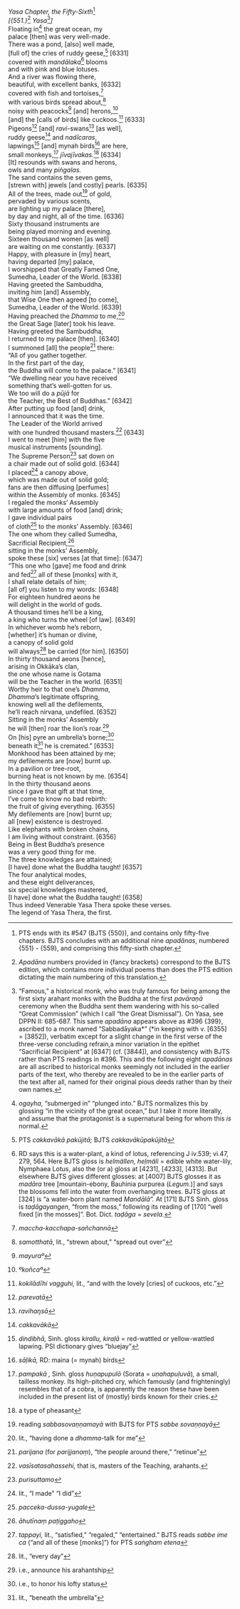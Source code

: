 *Yasa Chapter, the Fifty-Sixth*[^1]  
*\[{551.}*[^2] *Yasa*[^3]*\]*  
Floating in[^4] the great ocean, my  
palace \[then\] was very well-made.  
There was a pond, \[also\] well made,  
\[full of\] the cries of ruddy geese,[^5] \[6331\]  
covered with *mandālaka*[^6] blooms  
and with pink and blue lotuses.  
And a river was flowing there,  
beautiful, with excellent banks, \[6332\]  
covered with fish and tortoises,[^7]  
with various birds spread about,[^8]  
noisy with peacocks[^9] \[and\] herons,[^10]  
\[and\] the \[calls of birds\] like cuckoos.[^11] \[6333\]  
Pigeons[^12] \[and\] *ravi*-swans[^13] \[as well\],  
ruddy geese[^14] and *nadīcaras*,  
lapwings[^15] \[and\] mynah birds[^16] are here,  
small monkeys,[^17] *jīvajīvakas.*[^18] \[6334\]  
\[It\] resounds with swans and herons,  
owls and many *piṅgalas.*  
The sand contains the seven gems,  
\[strewn with\] jewels \[and costly\] pearls. \[6335\]  
All of the trees, made out[^19] of gold,  
pervaded by various scents,  
are lighting up my palace \[there\],  
by day and night, all of the time. \[6336\]  
Sixty thousand instruments are  
being played morning and evening.  
Sixteen thousand women \[as well\]  
are waiting on me constantly. \[6337\]  
Happy, with pleasure in \[my\] heart,  
having departed \[my\] palace,  
I worshipped that Greatly Famed One,  
Sumedha, Leader of the World. \[6338\]  
Having greeted the Sambuddha,  
inviting him \[and\] Assembly,  
that Wise One then agreed \[to come\],  
Sumedha, Leader of the World. \[6339\]  
Having preached the *Dhamma* to me,[^20]  
the Great Sage \[later\] took his leave.  
Having greeted the Sambuddha,  
I returned to my palace \[then\]. \[6340\]  
I summoned \[all\] the people[^21] there:  
“All of you gather together.  
In the first part of the day,  
the Buddha will come to the palace.” \[6341\]  
“We dwelling near you have received  
something that’s well-gotten for us.  
We too will do a *pūjā* for  
the Teacher, the Best of Buddhas.” \[6342\]  
After putting up food \[and\] drink,  
I announced that it was the time.  
The Leader of the World arrived  
with one hundred thousand masters.[^22] \[6343\]  
I went to meet \[him\] with the five  
musical instruments \[sounding\].  
The Supreme Person[^23] sat down on  
a chair made out of solid gold. \[6344\]  
I placed[^24] a canopy above,  
which was made out of solid gold;  
fans are then diffusing \[perfumes\]  
within the Assembly of monks. \[6345\]  
I regaled the monks’ Assembly  
with large amounts of food \[and\] drink;  
I gave individual pairs  
of cloth[^25] to the monks’ Assembly. \[6346\]  
The one whom they called Sumedha,  
Sacrificial Recipient,[^26]  
sitting in the monks’ Assembly,  
spoke these \[six\] verses \[at that time\]: \[6347\]  
“This one who \[gave\] me food and drink  
and fed[^27] all of these \[monks\] with it,  
I shall relate details of him;  
\[all of\] you listen to my words: \[6348\]  
For eighteen hundred aeons he  
will delight in the world of gods.  
A thousand times he’ll be a king,  
a king who turns the wheel \[of law\]. \[6349\]  
In whichever womb he’s reborn,  
\[whether\] it’s human or divine,  
a canopy of solid gold  
will always[^28] be carried \[for him\]. \[6350\]  
In thirty thousand aeons \[hence\],  
arising in Okkāka’s clan,  
the one whose name is Gotama  
will be the Teacher in the world. \[6351\]  
Worthy heir to that one’s *Dhamma*,  
*Dhamma*’s legitimate offspring,  
knowing well all the defilements,  
he’ll reach nirvana, undefiled. \[6352\]  
Sitting in the monks’ Assembly  
he will \[then\] roar the lion’s roar.[^29]  
On \[his\] pyre an umbrella’s borne;[^30]  
beneath it[^31] he is cremated.” \[6353\]  
Monkhood has been attained by me;  
my defilements are \[now\] burnt up.  
In a pavilion or tree-root,  
burning heat is not known by me. \[6354\]  
In the thirty thousand aeons  
since I gave that gift at that time,  
I’ve come to know no bad rebirth:  
the fruit of giving everything. \[6355\]  
My defilements are \[now\] burnt up;  
all \[new\] existence is destroyed.  
Like elephants with broken chains,  
I am living without constraint. \[6356\]  
Being in Best Buddha’s presence  
was a very good thing for me.  
The three knowledges are attained;  
\[I have\] done what the Buddha taught! \[6357\]  
The four analytical modes,  
and these eight deliverances,  
six special knowledges mastered,  
\[I have\] done what the Buddha taught! \[6358\]  
Thus indeed Venerable Yasa Thera spoke these verses.  
The legend of Yasa Thera, the first.  
[^1]: PTS ends with its \#547 (BJTS {550}), and contains only fifty-five
    chapters. BJTS concludes with an additional nine *apadānas*,
    numbered {551} - {559}, and comprising this fifty-sixth chapter.  
[^2]: *Apadāna* numbers provided in {fancy brackets} correspond to the
    BJTS edition, which contains more individual poems than does the PTS
    edition dictating the main numbering of this translation.  
[^3]: “Famous,” a historical monk, who was truly famous for being among
    the first sixty arahant monks with the Buddha at the first
    *pavāraṇā* ceremony when the Buddha sent them wandering with his
    so-called “Great Commission” (which I call “the Great Dismissal”).
    On Yasa, see DPPN II: 685-687. This same *apadāna* appears above as
    \#396 {399}, ascribed to a monk named “Sabbadāyaka*” (*in keeping
    with v. \[6355\] = \[3852\]), verbatim except for a slight change in
    the first verse of the three-verse concluding refrain,a minor
    variation in the epithet “Sacrificial Recipient” at \[6347\] (cf.
    \[3844\]), and consistency with BJTS rather than PTS readings in
    \#396. This and the following eight *apadānas* are all ascribed to
    historical monks seemingly not included in the earlier parts of the
    text, who thereby are revealed to be in the earlier parts of the
    text after all, named for their original pious deeds rather than by
    their own names.  
[^4]: *ogayha*, “submerged in” “plunged into.” BJTS normalizes this by
    glossing “in the vicinity of the great ocean,” but I take it more
    literally, and assume that the protagonist is a supernatural being
    for whom this *is* normal.  
[^5]: PTS *cakkavākā pakūjitā;* BJTS *cakkavākūpakūjitā*  
[^6]: RD says this is a water-plant, a kind of lotus, referencing J
    iv.539; vi.47, 279, 564. Here BJTS gloss is *helmällen, heḷmäli* =
    edible white water-lily, Nymphaea Lotus, also the (or a) gloss at
    \[4231\], \[4233\], \[4313\]. But elsewhere BJTS gives different
    glosses: at \[4007\] BJTS glosses it as *madāra* tree
    \[mountain-ebony, Bauhinia purpurea (*Legum.*)\] and says the
    blossoms fell into the water from overhanging trees. BJTS gloss at
    \[324\] is “a water-born plant named *Mandālā”.* At \[171\] BJTS
    Sinh. gloss is *taḍāgayangen*, “from the moss,” following its
    reading of \[170\] “well fixed \[in the mosses\]”. Bot. Dict.
    *taḍāga* = *sevela.*  
[^7]: *maccha-kacchapa-sañchannā*  
[^8]: *samotthatā*, lit., “strewn about,” “spread out over”  
[^9]: *mayuraº*  
[^10]: *ºkoñcaº*  
[^11]: *kokilādīhi vagguhi,* lit., “and with the lovely \[cries\] of
    cuckoos, etc.”  
[^12]: *parevatā*  
[^13]: *ravihaŋsā*  
[^14]: *cakkavākā*  
[^15]: *dindibhā,* Sinh. gloss *kirallu, kiraḷā =* red-wattled or
    yellow-wattled lapwing. PSI dictionary gives “bluejay”  
[^16]: *sāḷikā,* RD: maina (= mynah) birds  
[^17]: *pampakā ,* Sinh. gloss *huṇapupulō* (Sorata = *uṇahapuḷuvā*)*,*
    a small, tailless monkey. Its high-pitched cry, which famously (and
    frighteningly) resembles that of a cobra, is apparently the reason
    these have been included in the present list of (mostly) birds known
    for their cries.  
[^18]: a type of pheasant  
[^19]: reading *sabbasovaṇṇamayā* with BJTS for PTS *sabbe sovaṇṇayā*  
[^20]: lit., “having done a *dhamma*-talk for me”  
[^21]: *parijana* (for *parijjanaṃ*), “the people around there,”
    “retinue”  
[^22]: *vasīsatasahassehi,* that is, masters of the Teaching, arahants.  
[^23]: *purisuttamo*  
[^24]: lit., “I made” “I did”  
[^25]: *pacceka-dussa-yugale*  
[^26]: *āhutīnaṃ paṭiggaho*  
[^27]: *tappayi,* lit., “satisfied,” “regaled,” “entertained.” BJTS
    reads *sabbe ime ca* (“and all of these \[monks\]”) for PTS *saṅgham
    etena*  
[^28]: lit., “every day”  
[^29]: i.e., announce his arahantship  
[^30]: i.e., to honor his lofty status  
[^31]: lit., “beneath the umbrella”
